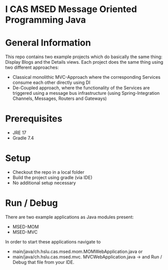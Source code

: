 # I CAS MSED Message Oriented Programming Java

# General Information
This repo contains two example projects which do basically the same thing: Display Blogs and the Details views.
Each project does the same thing using two different approaches:
- Classical monolithic MVC-Approach where the corresponding Services consume each other directly using DI
- De-Coupled approach, where the functionality of the Services are triggered using a message bus infrastructure (using Spring-Integration Channels, Messages, Routers and Gateways)

# Prerequisites
- JRE 17
- Gradle 7.4

# Setup
- Checkout the repo in a local folder
- Build the project using gradle (via IDE)
- No additional setup necessary

# Run / Debug
There are two example applications as Java modules present:
- MSED-MOM
- MSED-MVC

In order to start these applications navigate to
- main/java/ch.hslu.cas.msed.mom.MOMWebApplication.java or
- main/java/ch.hslu.cas.msed.mvc. MVCWebApplication.java
-> and Run / Debug that file from your IDE.